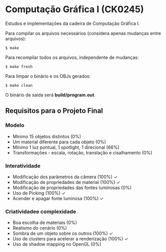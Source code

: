 # Computação Gráfica I (CK0245)
Estudos e implementações da cadeira de Computação Gráfica I.

Para compilar os arquivos necessários (considera apenas mudanças entre arquivos):
```console
$ make
```
Para recompilar todos os arquivos, independente de mudanças:
```console
$ make fresh
```
Para limpar o binário e os OBJs gerados:
```console
$ make clean
```
O binário de saída será **build/program.out**.

## Requisitos para o Projeto Final
### Modelo
* Mínimo 15 objetos distintos (0%)
* Um material diferente para cada objeto (0%)
* Mínimo 1 luz pontual, 1 spotlight, 1 direcional (66%)
* Transformações - escala, rotação, translação e cisalhamento (0%)

### Interatividade
* Modificação dos parâmetros da câmera (100%) ✓
* Modificação de propriedades de material (100%) ✓
* Modificação de propriedades das fontes luminosas (0%)
* Uso de Picking (100%) ✓
* Acender e apagar fonte luminosa (100%) ✓

### Criatividadee complexidade
* Boa escolha de materiais (0%)
* Realismo do cenário (0%)
* Sombra de um objeto sobre os outros (100%) ✓
* Uso de clusters para acelerar a renderização (100%) ✓
* Uso de shadow mapping no OpenGL (0%)
